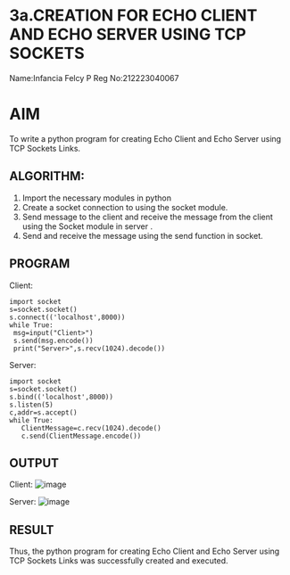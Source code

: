 # 3a.CREATION FOR ECHO CLIENT AND ECHO SERVER USING TCP SOCKETS
Name:Infancia Felcy P
Reg No:212223040067
# AIM
To write a python program for creating Echo Client and Echo Server using TCP
Sockets Links.
## ALGORITHM:
1. Import the necessary modules in python
2. Create a socket connection to using the socket module.
3. Send message to the client and receive the message from the client using the Socket module in
 server .
4. Send and receive the message using the send function in socket.
## PROGRAM
Client:
```
import socket
s=socket.socket()
s.connect(('localhost',8000))
while True:
 msg=input("Client>")
 s.send(msg.encode())
 print("Server>",s.recv(1024).decode())
```
Server:
```
import socket
s=socket.socket()
s.bind(('localhost',8000))
s.listen(5)
c,addr=s.accept()
while True:
   ClientMessage=c.recv(1024).decode()
   c.send(ClientMessage.encode())
```
## OUTPUT
Client:
![image](https://github.com/user-attachments/assets/1ac6d650-506d-4f9f-a8ec-1a9c3cdddac8)

Server:
![image](https://github.com/user-attachments/assets/26785326-6dea-4601-8a87-7022a7403ccf)


## RESULT
Thus, the python program for creating Echo Client and Echo Server using TCP Sockets Links 
was successfully created and executed.
